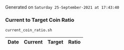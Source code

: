 Generated on `Saturday 25-September-2021 at 17:43:40`

### Current to Target Coin Ratio
`current_coin_ratio.sh`

Date|Current|Target|Ratio
---|---|---|---
